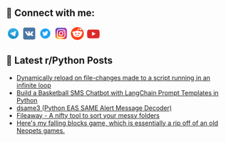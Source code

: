 ## 🔎 Connect with me:
[<img src="https://github.com/bullbesh/bullbesh/blob/main/images/Telegram.png" width="32" height="32" />](https://t.me/bullbesh)
[<img src="https://github.com/bullbesh/bullbesh/blob/main/images/VK.png" width="32" height="32" />](https://vk.com/bullbesh)
[<img src="https://github.com/bullbesh/bullbesh/blob/main/images/Twitter.png" width="32" height="32" />](https://twitter.com/bullbesh1)
[<img src="https://github.com/bullbesh/bullbesh/blob/main/images/Instagram.png" width="32" height="32" />](https://www.instagram.com/bullbesh)
[<img src="https://github.com/bullbesh/bullbesh/blob/main/images/Reddit.png" width="32" height="32" />](https://www.reddit.com/user/bullbesh)
[<img src="https://github.com/bullbesh/bullbesh/blob/main/images/YouTube.png" width="32" height="32" />](https://www.youtube.com/channel/UCtfjRs6uzgq5mfm8S06WTcg)

## 📕 Latest r/Python Posts
<!-- BLOG-POST-LIST:START -->
- [Dynamically reload on file-changes made to a script running in an infinite loop](https://www.reddit.com/r/Python/comments/13xukvm/dynamically_reload_on_filechanges_made_to_a/)
- [Build a Basketball SMS Chatbot with LangChain Prompt Templates in Python](https://www.reddit.com/r/Python/comments/13xrpye/build_a_basketball_sms_chatbot_with_langchain/)
- [dsame3 &lpar;Python EAS SAME Alert Message Decoder&rpar;](https://www.reddit.com/r/Python/comments/13xr7z9/dsame3_python_eas_same_alert_message_decoder/)
- [Fileaway - A nifty tool to sort your messy folders](https://www.reddit.com/r/Python/comments/13xqyu5/fileaway_a_nifty_tool_to_sort_your_messy_folders/)
- [Here&#39;s my falling blocks game, which is essentially a rip off of an old Neopets games.](https://www.reddit.com/r/Python/comments/13xqmsv/heres_my_falling_blocks_game_which_is_essentially/)
<!-- BLOG-POST-LIST:END -->
